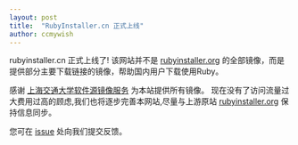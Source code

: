 ```yaml
---
layout: post
title:  "RubyInstaller.cn 正式上线"
author: ccmywish
---
```


rubyinstaller.cn 正式上线了! 该网站并不是 [rubyinstaller.org](rubyinstaller.org) 的全部镜像，而是提供部分主要下载链接的镜像，帮助国内用户下载使用Ruby。

感谢 [上海交通大学软件源镜像服务](https://mirrors.sjtug.sjtu.edu.cn/) 为本站提供所有镜像。 现在没有了访问流量过大费用过高的顾虑,我们也将逐步完善本网站,尽量与上游原站 [rubyinstaller.org](https://rubyinstaller.org) 保持信息同步。

您可在 [issue](https://gitee.com/RubyKids/rubyinstaller.cn/issues) 处向我们提交反馈。